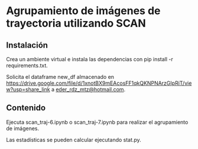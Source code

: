 # Agrupamiento de imágenes de trayectoria utilizando SCAN

## Instalación

Crea un ambiente virtual e instala las dependencias con pip install -r requirements.txt.

Solicita el dataframe new_df almacenado en https://drive.google.com/file/d/1xnotBX9mEAcosFF1qkQKNPNArzGIpRiT/view?usp=share_link a eder_rdz_mtz@hotmail.com.

## Contenido

Ejecuta scan_traj-6.ipynb o scan_traj-7.ipynb para realizar el agrupamiento de imágenes. 

Las estadísticas se pueden calcular ejecutando stat.py.
